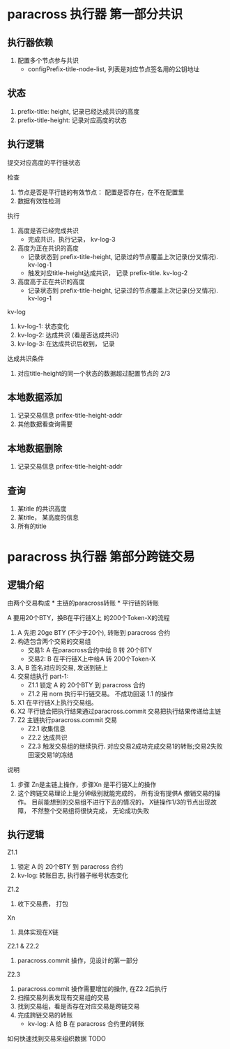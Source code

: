 # paracross 执行器 第一部分共识

## 执行器依赖

 1. 配置多个节点参与共识
    * configPrefix-title-node-list, 列表是对应节点签名用的公钥地址

## 状态
 1. prefix-title: height, 记录已经达成共识的高度
 1. prefix-title-height: 记录对应高度的状态

## 执行逻辑

提交对应高度的平行链状态

检查
 1. 节点是否是平行链的有效节点： 配置是否存在，在不在配置里
 1. 数据有效性检测

执行
 1. 高度是否已经完成共识
    * 完成共识，执行记录， kv-log-3
 1. 高度为正在共识的高度
    * 记录状态到 prefix-title-height, 记录过的节点覆盖上次记录(分叉情况). kv-log-1
    * 触发对应title-height达成共识， 记录 prefix-title. kv-log-2
 1. 高度高于正在共识的高度
    * 记录状态到 prefix-title-height, 记录过的节点覆盖上次记录(分叉情况). kv-log-1

kv-log
 1. kv-log-1: 状态变化
 1. kv-log-2: 达成共识 (看是否达成共识)
 1. kv-log-3: 在达成共识后收到， 记录

达成共识条件
 1. 对应title-height的同一个状态的数据超过配置节点的 2/3


## 本地数据添加
 1. 记录交易信息 prifex-title-height-addr
 1. 其他数据看查询需要

## 本地数据删除
 1. 记录交易信息 prifex-title-height-addr

## 查询
 1. 某title 的共识高度
 1. 某title， 某高度的信息
 1. 所有的title

# paracross 执行器 第部分跨链交易

## 逻辑介绍

由两个交易构成
    * 主链的paracross转账
    * 平行链的转账

A 要用20个BTY，换B在平行链X上 的200个Token-X的流程
 1. A 先把 20ge BTY (不少于20个), 转账到 paracross 合约
 1. 构造包含两个交易的交易组
    * 交易1: A 在paracross合约中给 B 转 20个BTY 
    * 交易2: B 在平行链X上中给A 转 200个Token-X
 1. A, B 签名对应的交易, 发送到链上
 1. 交易组执行 part-1: 
    * Z1.1 锁定 A 的 20个BTY 到 paracross 合约
    * Z1.2 用 norn 执行平行链交易。 不成功回滚 1.1 的操作
 1. X1 在平行链X上执行交易组。
 1. X2 平行链会把执行结果通过paracross.commit 交易把执行结果传递给主链
 1. Z2 主链执行paracross.commit 交易
    * Z2.1 收集信息
    * Z2.2 达成共识
    * Z2.3 触发交易组的继续执行. 对应交易2成功完成交易1的转账;交易2失败回滚交易1的冻结

说明
 1. 步骤 Zn是主链上操作，步骤Xn 是平行链X上的操作
 1. 这个跨链交易理论上是分钟级别就能完成的， 所有没有提供A 撤销交易的操作。 目前能想到的交易组不进行下去的情况的， X链操作1/3的节点出现故障， 不然整个交易组将很快完成， 无论成功失败

## 执行逻辑
 
Z1.1 
 1. 锁定 A 的 20个BTY 到 paracross 合约
 1. kv-log: 转账日志, 执行器子帐号状态变化

Z1.2 
 1. 收下交易费， 打包

Xn
 1. 具体实现在X链

Z2.1 & Z2.2
 1. paracross.commit 操作，见设计的第一部分  

Z2.3
 1. paracross.commit 操作需要增加的操作, 在Z2.2后执行
 1. 扫描交易列表发现有交易组的交易
 1. 找到交易组，看是否存在对应交易是跨链交易
 1. 完成跨链交易的转账
    * kv-log: A 给 B 在 paracross 合约里的转账

如何快速找到交易来组织数据 TODO
